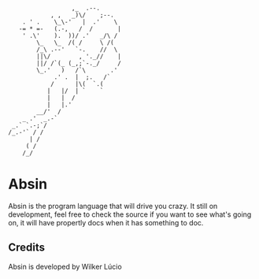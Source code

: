                       ,_  .--.
                , ,   _)\/    ;--.
        . ' .    \_\-'   |  .'    \
       -= * =-   (.-,   /  /       |
        ' .\'    ).  ))/ .'   _/\ /
            \_   \_  /( /     \ /(
            /_\ .--'   `-.    //  \
            ||\/        , '._//    |
            ||/ /`(_ (_,;`-._/     /
            \_.'   )   /`\       .'
                 .' .  |  ;.   /`
                /      |\(  `.(
               |   |/  | `    `
               |   |  /
               |   |.'
            __/'  /
        _ .'  _.-`
     _.` `.-;`/
    /_.-'` / /
          | /
         ( /
        /_/

# Absin

Absin is the program language that will drive you crazy. It still on development, feel free to check the source if you want to see what's going on, it will have propertly docs when it has something to doc.

## Credits
Absin is developed by Wilker Lúcio
